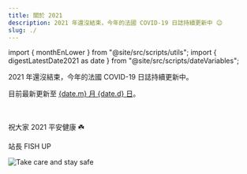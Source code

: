 ```yaml
---
title: 關於 2021
description: 2021 年還沒結束，今年的法國 COVID-19 日誌持續更新中 😉
slug: ./
---
```


import { monthEnLower } from "@site/src/scripts/utils";
import { digestLatestDate2021 as date } from "@site/src/scripts/dateVariables";

2021 年還沒結束，今年的法國 COVID-19 日誌持續更新中。

<div>目前最新更新至 <a href={`./${monthEnLower(date.m, 'en')}/${date.d}`}><span>{date.m}</span> 月 <span>{date.d}</span> 日</a>。</div><br /><br />

祝大家 2021 平安健康 ☘️

站長 FISH UP

![Take care and stay safe](/img/digest/love.jpg)